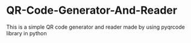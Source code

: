 # QR-Code-Generator-And-Reader
This is a simple QR code generator and reader made by using pyqrcode library in python